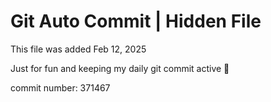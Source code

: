 # Git Auto Commit | Hidden File

This file was added Feb 12, 2025

Just for fun and keeping my daily git commit active 🤪

commit number: 371467
